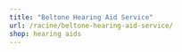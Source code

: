 ```yaml
---
title: "Beltone Hearing Aid Service"
url: /racine/beltone-hearing-aid-service/
shop: hearing aids
---
```


